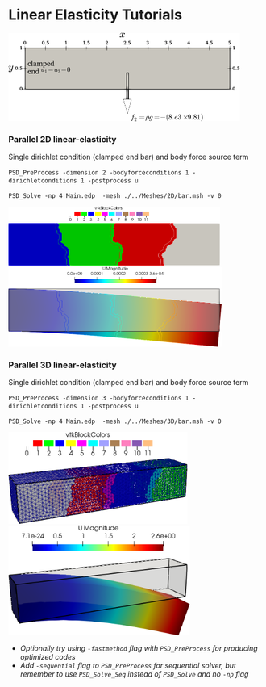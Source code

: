 #  Linear Elasticity Tutorials  #



<img src="./2d-bar.png" alt="2d-bar" style="zoom:50%;" />

### Parallel  2D linear-elasticity  ###

Single dirichlet condition (clamped end bar) and body force source term

```
PSD_PreProcess -dimension 2 -bodyforceconditions 1 -dirichletconditions 1 -postprocess u
```

```
PSD_Solve -np 4 Main.edp  -mesh ./../Meshes/2D/bar.msh -v 0
```

<img src="./2d-bar-partioned.png" alt="2d-bar-partioned" style="zoom:50%;" />

<img src="./2d-bar-results.png" alt="2d-bar-results" style="zoom:50%;" />

### Parallel  3D linear-elasticity  ###

Single dirichlet condition (clamped end bar) and body force source term

```
PSD_PreProcess -dimension 3 -bodyforceconditions 1 -dirichletconditions 1 -postprocess u
```

```
PSD_Solve -np 4 Main.edp  -mesh ./../Meshes/3D/bar.msh -v 0
```



<img src="./3d-bar-clamped-ends.png" alt="3d-bar-clamped-ends" style="zoom: 80%;" />

<img src="./3d-bar-clamped-pulled-partioned.png" alt="3d-bar-clamped-pulled-partioned" style="zoom:80%;" />

- *Optionally try using `-fastmethod` flag with `PSD_PreProcess` for producing optimized codes*
- *Add `-sequential` flag to `PSD_PreProcess`  for sequential solver, but remember to use `PSD_Solve_Seq` instead of `PSD_Solve` and no `-np` flag*
